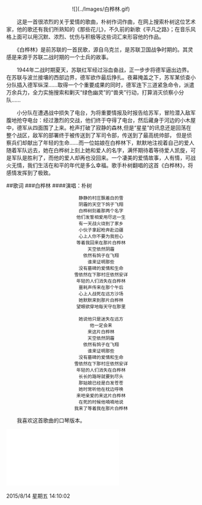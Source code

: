 <center>![](../Images/白桦林.gif)</center>

　　这是一首很浓烈的关于爱情的歌曲，朴树作词作曲，在网上搜索朴树这位艺术家，他的歌还有我们所熟知的《那些花儿》，不久前的新歌《平凡之路》；在音乐风格上面可以用沉默、浓烈、忧伤与积极等这些词汇来形容他的作品。

　　《白桦林》是前苏联的一首民歌，源自乌克兰，是苏联卫国战争时期的。其灵感是来源于苏联二战时期的一个士兵的故事。

　　1944年二战时期夏天，苏联红军经过浴血奋战，正一步步将德军逼出边界。在苏联与波兰接壤的西部边界，德军欲作最后挣扎。夜幕掩盖之下，苏军某侦查小分队插入德军纵深……取得一个个重要成果的同时，德军连下三道紧急命令，派遣万余兵力，全力实施搜索和剿灭“绿色幽灵”的“兽夹”行动，打算消灭侦察小分队……

　　小分队在遭遇战中损失了电台，为将重要情报及时报告给苏军，冒险潜入敌军腹地抢夺电台：经过激烈的交战，他们终于夺得了电台，然后藏身于河边的小木屋中，德军从四面围了上来。枪声打破了寂静的森林,但是“星星”的讯息还是回荡在整个战区，敌军的部署终于被传送到了军司令部，传送到了最高统帅部， 但是侦察兵们却献出了年轻的生命……而一位姑娘在白桦林下，默默地注视着自己的爱人随着军队远去，她在白桦树上刻上她和爱人的名字，满怀期待着等待爱人凯旋，可是军队是胜利了，而他的爱人却再也没回来。一个凄美的爱情故事，人有情，可战火无情，我们生活在和平的年代是多么幸福。歌手朴树翻唱的这首《白桦林》，将感情发挥到了极致。

##歌词
###白桦林
####演唱：朴树
<center>

	静静的村庄飘着白的雪
	阴霾的天空下鸽子飞翔
	白桦树刻着那两个名字
	他们发誓相爱用尽这一生
	有一天战火烧到了家乡
	小伙子拿起枪奔赴边疆
	心上人你不要为我担心
	等着我回来在那片白桦林
	天空依然阴霾
	依然有鸽子在飞翔
	谁来证明那些
	没有墓碑的爱情和生命
	雪依然在下那村庄依然安详
	年轻的人们消失在白桦林
	噩耗声传来在那个午后
	心上人战死在远方沙场
	她默默来到那片白桦林
	望眼欲穿地每天守在那里
	
	她说他只是迷失在远方
	他一定会来
	来这片白桦林
	天空依然阴霾
	依然有鸽子在飞翔
	谁来证明那些
	没有墓碑的爱情和生命
	雪依然在下那村庄依然安详
	年轻的人们消失在白桦林
	长长的路呀就要到尽头
	那姑娘已经是白发苍苍
	她时常听他在枕边呼唤
	来吧亲爱的来这片白桦林
	在死的时候他喃喃地说
	我来了等着我在那片白桦林

</center>


　　我喜欢这首歌曲的口琴版本。

<embed src="../musics/口琴 - 白桦林.mp3" autostart="true" loop="4"></embed>

2015/8/14 星期五 14:10:02 
